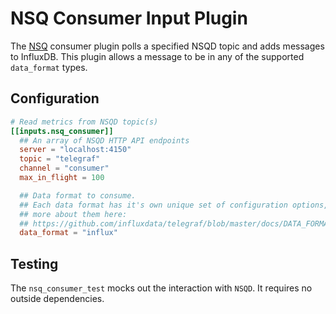 # NSQ Consumer Input Plugin

The [NSQ](http://nsq.io/) consumer plugin polls a specified NSQD
topic and adds messages to InfluxDB. This plugin allows a message to be in any of the supported `data_format` types. 

## Configuration

```toml
# Read metrics from NSQD topic(s)
[[inputs.nsq_consumer]]
  ## An array of NSQD HTTP API endpoints
  server = "localhost:4150"
  topic = "telegraf"
  channel = "consumer"
  max_in_flight = 100

  ## Data format to consume.
  ## Each data format has it's own unique set of configuration options, read
  ## more about them here:
  ## https://github.com/influxdata/telegraf/blob/master/docs/DATA_FORMATS_INPUT.md
  data_format = "influx"
```

## Testing
The `nsq_consumer_test` mocks out the interaction with `NSQD`. It requires no outside dependencies.
